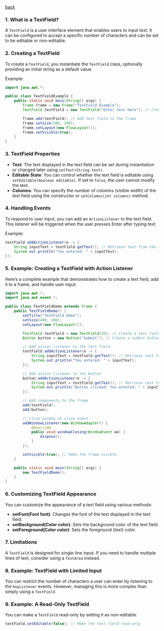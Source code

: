 [back](main.md)
### 1. **What is a TextField?**
A `TextField` is a user interface element that enables users to input text. It can be configured to accept a specific number of characters and can be set to be editable or non-editable.

### 2. **Creating a TextField**
To create a `TextField`, you instantiate the `TextField` class, optionally providing an initial string as a default value.

Example:
```java
import java.awt.*;

public class TextFieldExample {
    public static void main(String[] args) {
        Frame frame = new Frame("TextField Example");
        TextField textField = new TextField("Enter text here"); // Create a text field with default text

        frame.add(textField); // Add text field to the frame
        frame.setSize(300, 200);
        frame.setLayout(new FlowLayout());
        frame.setVisible(true);
    }
}
```

### 3. **TextField Properties**
- **Text**: The text displayed in the text field can be set during instantiation or changed later using `setText(String text)`.
- **Editable State**: You can control whether the text field is editable using `setEditable(boolean editable)`. If set to `false`, the user cannot modify the text.
- **Columns**: You can specify the number of columns (visible width) of the text field using the constructor or `setColumns(int columns)` method.

### 4. **Handling Events**
To respond to user input, you can add an `ActionListener` to the text field. This listener will be triggered when the user presses Enter after typing text.

Example:
```java
textField.addActionListener(e -> {
    String inputText = textField.getText(); // Retrieve text from the text field
    System.out.println("You entered: " + inputText);
});
```

### 5. **Example: Creating a TextField with Action Listener**
Here’s a complete example that demonstrates how to create a text field, add it to a frame, and handle user input:

```java
import java.awt.*;
import java.awt.event.*;

public class TextFieldDemo extends Frame {
    public TextFieldDemo() {
        setTitle("TextField Demo");
        setSize(400, 300);
        setLayout(new FlowLayout());

        TextField textField = new TextField(20); // Create a text field with 20 columns
        Button button = new Button("Submit"); // Create a submit button

        // Add action listener to the text field
        textField.addActionListener(e -> {
            String inputText = textField.getText(); // Retrieve text from the text field
            System.out.println("You entered: " + inputText);
        });

        // Add action listener to the button
        button.addActionListener(e -> {
            String inputText = textField.getText(); // Retrieve text from the text field
            System.out.println("Button clicked! You entered: " + inputText);
        });

        // Add components to the frame
        add(textField);
        add(button);

        // Close window on close event
        addWindowListener(new WindowAdapter() {
            @Override
            public void windowClosing(WindowEvent we) {
                dispose();
            }
        });

        setVisible(true); // Make the frame visible
    }

    public static void main(String[] args) {
        new TextFieldDemo();
    }
}
```

### 6. **Customizing TextField Appearance**
You can customize the appearance of a text field using various methods:
- **setFont(Font font)**: Changes the font of the text displayed in the text field.
- **setBackground(Color color)**: Sets the background color of the text field.
- **setForeground(Color color)**: Sets the foreground (text) color.

### 7. **Limitations**
A `TextField` is designed for single-line input. If you need to handle multiple lines of text, consider using a `TextArea` instead.

### 8. **Example: TextField with Limited Input**
You can restrict the number of characters a user can enter by listening to the `KeyListener` events. However, managing this is more complex than simply using a `TextField`.

### 9. **Example: A Read-Only TextField**
You can make a `TextField` read-only by setting it as non-editable.

```java
textField.setEditable(false); // Make the text field read-only
```